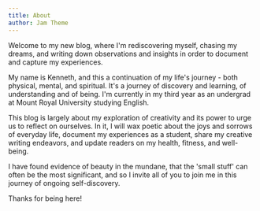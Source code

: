 ```yaml
---
title: About
author: Jam Theme
---
```


Welcome to my new blog, where I'm rediscovering myself, chasing my dreams, and writing down observations and insights in order to document and capture my experiences.

My name is Kenneth, and this a continuation of my life's journey - both physical, mental, and spiritual. It's a journey of discovery and learning, of understanding and of being. I'm currently in my third year as an undergrad at Mount Royal University studying English.

This blog is largely about my exploration of creativity and its power to urge us to reflect on ourselves. In it, I will wax poetic about the joys and sorrows of everyday life, document my experiences as a student, share my creative writing endeavors, and update readers on my health, fitness, and well-being.

I have found evidence of beauty in the mundane, that the 'small stuff' can often be the most significant, and so I invite all of you to join me in this journey of ongoing self-discovery.

Thanks for being here!
